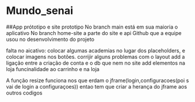 # Mundo_senai
##App prótotipo e site prototipo
No branch main está em sua maioria o aplicativo
No branch home-site a parte do site e api
Github que a equipe usou no desenvolvimento do projeto

falta no aicativo:
colocar algumas academias no lugar dos placeholders, e colocar imagens nos botões.
corrijir alguns problemas com o layout
add a ligação entre a criação de conta e o db que nem no site
add elementos na loja
funcinalidade ao carrinho e na loja

A função resize funciona nos que erdam o jframe(login,configuracoes(poi s vai de login a configuraçoes)) entao tem que criar a herança do jframe aos outros codigos

